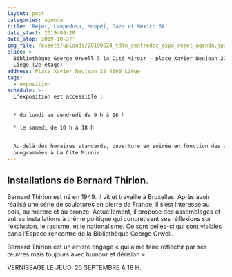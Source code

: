 ```yaml
---
layout: post
categories: agenda
title: 'Rejet, Lampedusa, Monpéï, Gaza et Mexico 68'
date_start: 2019-09-28
date_stop: 2019-10-27'
img_file: /assets/uploads/20190624_tdlm_centredoc_expo_rejet_agenda.jpg
place: >-
  Bibliothèque George Orwell à la Cité Miroir - place Xavier Neujean 22, 4000
  Liège (2e étage)
address: Place Xavier Neujean 22 4000 Liège
tags:
  - exposition
schedule: >-
  L'exposition est accessible :


  * du lundi au vendredi de 9 h à 18 h

  * le samedi de 10 h à 18 h


  Au-delà des horaires standards, ouverture en soirée en fonction des activités
  programmées à La Cité Miroir.
---
```

## Installations de Bernard Thirion.

Bernard Thirion est né en 1949. Il vit et travaille à Bruxelles. Après avoir réalisé une série de sculptures en pierre de France, il s’est intéressé au bois, au marbre et au bronze. Actuellement, il propose des assemblages et autres installations à thème politique qui concrétisent ses réflexions sur l’exclusion, le racisme, et le nationalisme. Ce sont celles-ci qui sont visibles dans l’Espace rencontre de la Bibliothèque George Orwell.

Bernard Thirion est un artiste engagé « qui aime faire réfléchir par ses œuvres mais toujours avec humour et dérision ».

VERNISSAGE LE JEUDI 26 SEPTEMBRE A 18 H.
